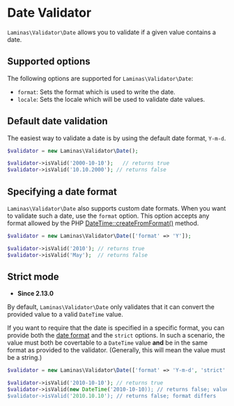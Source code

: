 # Date Validator

`Laminas\Validator\Date` allows you to validate if a given value contains a date.

## Supported options

The following options are supported for `Laminas\Validator\Date`:

- `format`: Sets the format which is used to write the date.
- `locale`: Sets the locale which will be used to validate date values.

## Default date validation

The easiest way to validate a date is by using the default date format,
`Y-m-d`.

```php
$validator = new Laminas\Validator\Date();

$validator->isValid('2000-10-10');   // returns true
$validator->isValid('10.10.2000'); // returns false
```

## Specifying a date format

`Laminas\Validator\Date` also supports custom date formats. When you want to
validate such a date, use the `format` option. This option accepts any format
allowed by the PHP [DateTime::createFromFormat()](http://php.net/manual/en/datetime.createfromformat.php#refsect1-datetime.createfromformat-parameters) method.

```php
$validator = new Laminas\Validator\Date(['format' => 'Y']);

$validator->isValid('2010'); // returns true
$validator->isValid('May');  // returns false
```

## Strict mode

- **Since 2.13.0**

By default, `Laminas\Validator\Date` only validates that it can convert the
provided value to a valid `DateTime` value.

If you want to require that the date is specified in a specific format, you can
provide both the [date format](#specifying-a-date-format) and the `strict`
options. In such a scenario, the value must both be covertable to a `DateTime`
value **and** be in the same format as provided to the validator. (Generally,
this will mean the value must be a string.)

```php
$validator = new Laminas\Validator\Date(['format' => 'Y-m-d', 'strict' => true]);

$validator->isValid('2010-10-10'); // returns true
$validator->isValid(new DateTime('2010-10-10)); // returns false; value is not a string
$validator->isValid('2010.10.10'); // returns false; format differs
```
